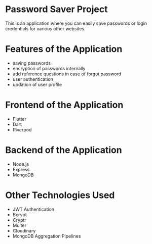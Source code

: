 # Password Saver Project

This is an application where you can easily save passwords or login credentials for various other websites.

# Features of the Application
- saving passwords 
- encryption of passwords internally
- add reference questions in case of forgot password
- user authentication
- updation of user profile

# Frontend of the Application 
- Flutter
- Dart
- Riverpod

# Backend of the Application
- Node.js
- Express
- MongoDB

# Other Technologies Used
- JWT Authentication
- Bcrypt 
- Cryptr
- Multer
- Cloudinary
- MongoDB Aggregation Pipelines
